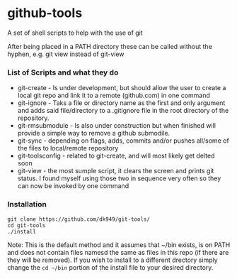 # github-tools

A set of shell scripts to help with the use of git

After being placed in a PATH directory these can be called without the hyphen, e.g. git view instead of git-view 


### List of Scripts and what they do
* git-create - Is under development, but should allow the user to create a local git repo and link it to a remote (github.com) in one command
* git-ignore - Taks a file or directory name as the first and only argument and adds said file/directory to a .gitignore file in the root directory of the repository.
* git-rmsubmodule - Is also under construction but when finished will provide a simple way to remove a github submodile.
* git-sync - depending on flags, adds, commits and/or pushes all/some of the files to local/remote repository
* git-toolsconfig - related to git-create, and will most likely get delted soon
* git-view - the most sumple script, it clears the screen and prints git status. I found myself using those two in sequence very often so they can now be invoked by one command

### Installation
```
git clone https://github.com/dk949/git-tools/
cd git-tools
./install
```
Note: This is the default method and it assumes that ~/bin  exists, is on PATH and does not contain files namesd the same as files in this repo (if there are they will be removed). If you wish to install to a different drectory simply change the `cd ~/bin` portion of the install file to your desired directory.
